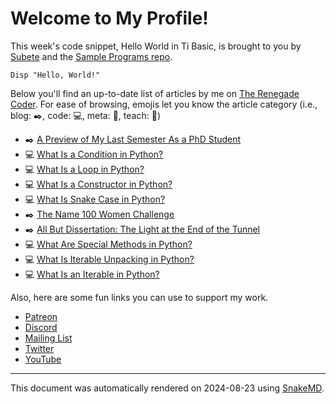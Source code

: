 # Welcome to My Profile!

This week's code snippet, Hello World in Ti Basic, is brought to you by [Subete](https://subete.jeremygrifski.com/en/latest/) and the [Sample Programs repo](https://sampleprograms.io/).

```Ti Basic
Disp "Hello, World!"
```

Below you'll find an up-to-date list of articles by me on [The Renegade Coder](https://therenegadecoder.com). For ease of browsing, emojis let you know the article category (i.e., blog: :black_nib:, code: :computer:, meta: :thought_balloon:, teach: :apple:)

- :black_nib: [A Preview of My Last Semester As a PhD Student](https://therenegadecoder.com/blog/a-preview-of-my-last-semester-as-a-phd-student/)
- :computer: [What Is a Condition in Python?](https://therenegadecoder.com/code/what-is-a-condition-in-python/)
- :computer: [What Is a Loop in Python?](https://therenegadecoder.com/code/what-is-a-loop-in-python/)
- :computer: [What Is a Constructor in Python?](https://therenegadecoder.com/code/what-is-a-constructor-in-python/)
- :computer: [What Is Snake Case in Python?](https://therenegadecoder.com/code/what-is-snake-case-in-python/)
- :black_nib: [The Name 100 Women Challenge](https://therenegadecoder.com/blog/the-name-100-women-challenge/)
- :black_nib: [All But Dissertation: The Light at the End of the Tunnel](https://therenegadecoder.com/blog/all-but-dissertation-the-light-at-the-end-of-the-tunnel/)
- :computer: [What Are Special Methods in Python?](https://therenegadecoder.com/code/what-are-special-methods-in-python/)
- :computer: [What Is Iterable Unpacking in Python?](https://therenegadecoder.com/code/what-is-iterable-unpacking-in-python/)
- :computer: [What Is an Iterable in Python?](https://therenegadecoder.com/code/what-is-an-iterable-in-python/)

Also, here are some fun links you can use to support my work.

- [Patreon](https://www.patreon.com/TheRenegadeCoder)
- [Discord](https://discord.gg/Jhmtj7Z)
- [Mailing List](https://therenegadecoder.com/about/newsletter)
- [Twitter](https://twitter.com/RenegadeCoder94)
- [YouTube](https://www.youtube.com/channel/UCpyoVwOqYRlSAEUPEn7P9hw)

***

This document was automatically rendered on 2024-08-23 using [SnakeMD](https://www.snakemd.io).